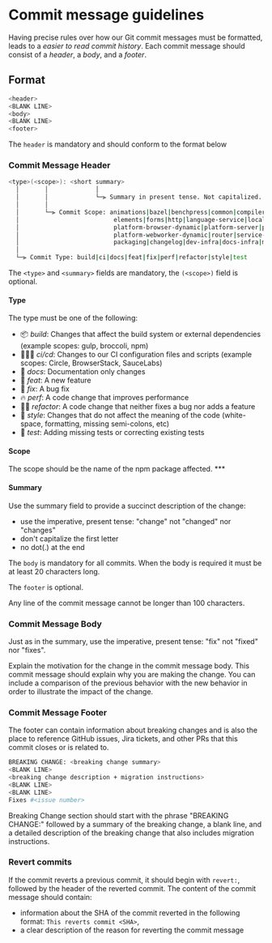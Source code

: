 # Commit message guidelines

Having precise rules over how our Git commit messages must be formatted, leads to a _easier to read commit history_.
Each commit message should consist of a _header_, a _body_, and a _footer_.

## Format

```bash
<header>
<BLANK LINE>
<body>
<BLANK LINE>
<footer>
```

The `header` is mandatory and should conform to the format below

### Commit Message Header

```bash
<type>(<scope>): <short summary>
  │       │             │
  │       │             └─⫸ Summary in present tense. Not capitalized. No period at the end.
  │       │
  │       └─⫸ Commit Scope: animations|bazel|benchpress|common|compiler|compiler-cli|core|
  │                          elements|forms|http|language-service|localize|platform-browser|
  │                          platform-browser-dynamic|platform-server|platform-webworker|
  │                          platform-webworker-dynamic|router|service-worker|upgrade|zone.js|
  │                          packaging|changelog|dev-infra|docs-infra|migrations|ngcc|ve
  │
  └─⫸ Commit Type: build|ci|docs|feat|fix|perf|refactor|style|test
```

The `<type>` and `<summary>` fields are mandatory, the `(<scope>)` field is optional.

#### Type

The type must be one of the following:

- 📦 _build_: Changes that affect the build system or external dependencies (example scopes: gulp, broccoli, npm)
- 👷🏽‍♀️ _ci/cd_: Changes to our CI configuration files and scripts (example scopes: Circle, BrowserStack, SauceLabs)
- 📖 _docs_: Documentation only changes
- 🎉 _feat_: A new feature
- 🐛 _fix_: A bug fix
- 🔥 _perf_: A code change that improves performance
- 👌🏾 _refactor_: A code change that neither fixes a bug nor adds a feature
- 💄 _style_: Changes that do not affect the meaning of the code (white-space, formatting, missing semi-colons, etc)
- 🤖 _test_: Adding missing tests or correcting existing tests

#### Scope

The scope should be the name of the npm package affected. \*\*\*

#### Summary

Use the summary field to provide a succinct description of the change:

- use the imperative, present tense: "change" not "changed" nor "changes"
- don't capitalize the first letter
- no dot(.) at the end

The `body` is mandatory for all commits. When the body is required it must be at least 20 characters long.

The `footer` is optional.

Any line of the commit message cannot be longer than 100 characters.

### Commit Message Body

Just as in the summary, use the imperative, present tense: "fix" not "fixed" nor "fixes".

Explain the motivation for the change in the commit message body. This commit message should explain why you are making the change. You can include a comparison of the previous behavior with the new behavior in order to illustrate the impact of the change.

### Commit Message Footer

The footer can contain information about breaking changes and is also the place to reference GitHub issues, Jira tickets, and other PRs that this commit closes or is related to.

```bash
BREAKING CHANGE: <breaking change summary>
<BLANK LINE>
<breaking change description + migration instructions>
<BLANK LINE>
<BLANK LINE>
Fixes #<issue number>
```

Breaking Change section should start with the phrase "BREAKING CHANGE:" followed by a summary of the breaking change, a blank line, and a detailed description of the breaking change that also includes migration instructions.

### Revert commits

If the commit reverts a previous commit, it should begin with `revert:`, followed by the header of the reverted commit.
The content of the commit message should contain:

- information about the SHA of the commit reverted in the following format: `This reverts commit <SHA>`,
- a clear description of the reason for reverting the commit message
